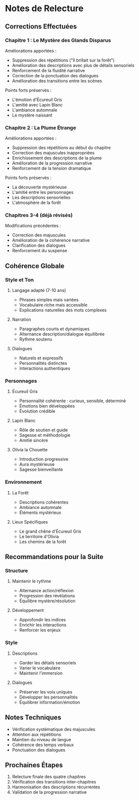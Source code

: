 # Notes de Relecture

## Corrections Effectuées

### Chapitre 1 : Le Mystère des Glands Disparus
Améliorations apportées :
- Suppression des répétitions ("Il brillait sur la forêt")
- Amélioration des descriptions avec plus de détails sensoriels
- Renforcement de la fluidité narrative
- Correction de la ponctuation des dialogues
- Amélioration des transitions entre les scènes

Points forts préservés :
- L'émotion d'Écureuil Gris
- L'amitié avec Lapin Blanc
- L'ambiance automnale
- Le mystère naissant

### Chapitre 2 : La Plume Étrange
Améliorations apportées :
- Suppression des répétitions au début du chapitre
- Correction des majuscules inappropriées
- Enrichissement des descriptions de la plume
- Amélioration de la progression narrative
- Renforcement de la tension dramatique

Points forts préservés :
- La découverte mystérieuse
- L'amitié entre les personnages
- Les descriptions sensorielles
- L'atmosphère de la forêt

### Chapitres 3-4 (déjà révisés)
Modifications précédentes :
- Correction des majuscules
- Amélioration de la cohérence narrative
- Clarification des dialogues
- Renforcement du suspense

## Cohérence Globale

### Style et Ton
1. Langage adapté (7-10 ans)
   - Phrases simples mais variées
   - Vocabulaire riche mais accessible
   - Explications naturelles des mots complexes

2. Narration
   - Paragraphes courts et dynamiques
   - Alternance description/dialogue équilibrée
   - Rythme soutenu

3. Dialogues
   - Naturels et expressifs
   - Personnalités distinctes
   - Interactions authentiques

### Personnages
1. Écureuil Gris
   - Personnalité cohérente : curieux, sensible, déterminé
   - Émotions bien développées
   - Évolution crédible

2. Lapin Blanc
   - Rôle de soutien et guide
   - Sagesse et méthodologie
   - Amitié sincère

3. Olivia la Chouette
   - Introduction progressive
   - Aura mystérieuse
   - Sagesse bienveillante

### Environnement
1. La Forêt
   - Descriptions cohérentes
   - Ambiance automnale
   - Éléments mystérieux

2. Lieux Spécifiques
   - Le grand chêne d'Écureuil Gris
   - Le territoire d'Olivia
   - Les chemins de la forêt

## Recommandations pour la Suite

### Structure
1. Maintenir le rythme
   - Alternance action/réflexion
   - Progression des révélations
   - Équilibre mystère/résolution

2. Développement
   - Approfondir les indices
   - Enrichir les interactions
   - Renforcer les enjeux

### Style
1. Descriptions
   - Garder les détails sensoriels
   - Varier le vocabulaire
   - Maintenir l'immersion

2. Dialogues
   - Préserver les voix uniques
   - Développer les personnalités
   - Équilibrer information/émotion

## Notes Techniques
- Vérification systématique des majuscules
- Attention aux répétitions
- Maintien du niveau de langue
- Cohérence des temps verbaux
- Ponctuation des dialogues

## Prochaines Étapes
1. Relecture finale des quatre chapitres
2. Vérification des transitions inter-chapitres
3. Harmonisation des descriptions récurrentes
4. Validation de la progression narrative